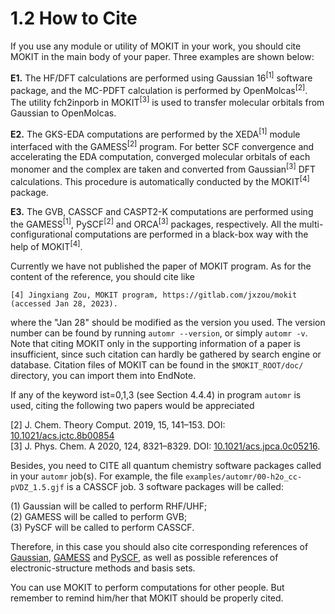 # 1.2 How to Cite
If you use any module or utility of MOKIT in your work, you should cite MOKIT in the main body of your paper. Three examples are shown below:

**E1.** The HF/DFT calculations are performed using Gaussian 16<sup>[1]</sup>
software package, and the MC-PDFT calculation is performed by OpenMolcas<sup>[2]</sup>.
The utility fch2inporb in MOKIT<sup>[3]</sup> is used to transfer molecular orbitals
from Gaussian to OpenMolcas.

**E2.** The GKS-EDA computations are performed by the XEDA<sup>[1]</sup> module
interfaced with the GAMESS<sup>[2]</sup> program. For better SCF convergence and
accelerating the EDA computation, converged molecular orbitals of each monomer
and the complex are taken and converted from Gaussian<sup>[3]</sup> DFT calculations.
This procedure is automatically conducted by the MOKIT<sup>[4]</sup> package.

**E3.** The GVB, CASSCF and CASPT2-K computations are performed using the GAMESS<sup>[1]</sup>,
PySCF<sup>[2]</sup> and ORCA<sup>[3]</sup> packages, respectively. All the multi-
configurational computations are performed in a black-box way with the help of
MOKIT<sup>[4]</sup>.

Currently we have not published the paper of MOKIT program. As for the content of the reference, you should cite like
```
[4] Jingxiang Zou, MOKIT program, https://gitlab.com/jxzou/mokit (accessed Jan 28, 2023).
```

where the "Jan 28" should be modified as the version you used. The version number can be found by running `automr --version`, or simply `automr -v`. Note that citing MOKIT only in the supporting information of a paper is insufficient, since such citation can hardly be gathered by search engine or database. Citation files of MOKIT can be found in the `$MOKIT_ROOT/doc/` directory, you can import them into EndNote.

If any of the keyword ist=0,1,3 (see Section 4.4.4) in program `automr` is used, citing the following two papers would be appreciated

[2] J. Chem. Theory Comput. 2019, 15, 141–153. DOI: [10.1021/acs.jctc.8b00854](https://pubs.acs.org/doi/10.1021/acs.jctc.8b00854)  
[3] J. Phys. Chem. A 2020, 124, 8321–8329. DOI: [10.1021/acs.jpca.0c05216](https://pubs.acs.org/doi/10.1021/acs.jpca.0c05216).

Besides, you need to CITE all quantum chemistry software packages called in your `automr` job(s). For example, the file `examples/automr/00-h2o_cc-pVDZ_1.5.gjf` is a CASSCF job. 3 software packages will be called:

(1) Gaussian will be called to perform RHF/UHF;  
(2) GAMESS will be called to perform GVB;  
(3) PySCF will be called to perform CASSCF.

Therefore, in this case you should also cite corresponding references of [Gaussian](http://gaussian.com/citation), [GAMESS](https://www.msg.chem.iastate.edu/gamess/citation.html) and [PySCF](https://www.msg.chem.iastate.edu/gamess/citation.html), as well as possible references of electronic-structure methods and basis sets.

You can use MOKIT to perform computations for other people. But remember to remind him/her that MOKIT should be properly cited.

